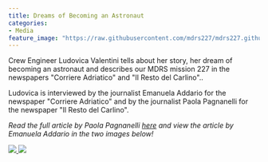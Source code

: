 ```yaml
---
title: Dreams of Becoming an Astronaut
categories:
- Media
feature_image: "https://raw.githubusercontent.com/mdrs227/mdrs227.github.io/master/bannerAstronaut.png"
---
```


Crew Engineer Ludovica Valentini tells about her story, her dream of becoming an astronaut and describes our MDRS mission 227 in the newspapers "Corriere Adriatico" and "Il Resto del Carlino"..

<!-- more -->

Ludovica is interviewed by the journalist Emanuela Addario for the newspaper "Corriere Adriatico" and by the journalist Paola Pagnanelli for the newspaper "Il Resto del Carlino". 

_Read the full article by Paola Pagnanelli [here](https://www.ilrestodelcarlino.it/macerata/cronaca/astronauta-ludovica-valentini-1.4967721) and view the article by Emanuela Addario in the two images below!_

[![](https://raw.githubusercontent.com/mdrs227/mdrs227.github.io/master/20200208_1.png) ](https://raw.githubusercontent.com/mdrs227/mdrs227.github.io/master/20200208_1.png)
[![](https://raw.githubusercontent.com/mdrs227/mdrs227.github.io/master/20200208_2.png) ](https://raw.githubusercontent.com/mdrs227/mdrs227.github.io/master/20200208_2.png)

